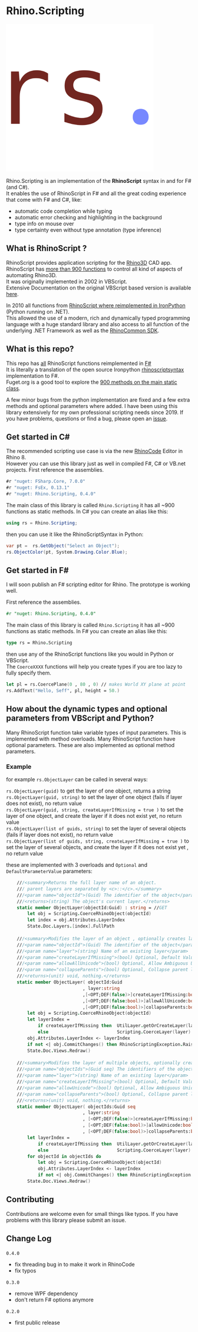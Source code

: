 # Rhino.Scripting

![logo](https://raw.githubusercontent.com/goswinr/Rhino.Scripting/main/Doc/logo400.png)

Rhino.Scripting is an implementation of the **RhinoScript** syntax in and for F# (and C#).  
It enables the use of RhinoScript in F# and all the great coding experience that come with F# and C#, like: 
- automatic code completion while typing
- automatic error checking and highlighting in the background 
- type info on mouse over
- type certainty even without type annotation (type inference)

## What is RhinoScript ?

RhinoScript provides application scripting for the [Rhino3D](https://www.rhino3d.com/) CAD app.  
RhinoScript has [more than 900 functions](https://developer.rhino3d.com/api/RhinoScriptSyntax/) to control all kind of aspects of automating Rhino3D.  
It was originally implemented in 2002 in VBScript.   
Extensive Documentation on the original VBScript based version is available [here](https://developer.rhino3d.com/guides/rhinoscript/).


In 2010 all functions from [RhinoScript where reimplemented in IronPython](https://developer.rhino3d.com/guides/#rhinopython) (Python running on .NET).  
This allowed the use of a modern, rich and dynamically typed programming language with a huge standard library and also access to all function of the underlying .NET Framework as well as the [RhinoCommon SDK](https://developer.rhino3d.com/guides/rhinocommon/).

## What is this repo?

This repo has [all](https://developer.rhino3d.com/api/RhinoScriptSyntax/) RhinoScript functions reimplemented in [F#](https://fsharp.org/)  
It is literally a translation of the open source Ironpython [rhinoscriptsyntax](https://github.com/mcneel/rhinoscriptsyntax) implementation to F#.  
Fuget.org is a good tool to explore the [900 methods on the main static class](https://www.fuget.org/packages/Rhino.Scripting/0.4.0/lib/net48/Rhino.Scripting.dll/Rhino/Scripting).

A few minor bugs from the python implementation are fixed and a few extra methods and optional parameters where added.
I have been using this library extensively for my own professional scripting needs since 2019.
If you have problems, questions or find a bug, please open an [issue](https://github.com/goswinr/Rhino.Scripting/issues).

## Get started in C#
The recommended scripting use case is via the new [RhinoCode](https://discourse.mcneel.com/t/rhino-8-feature-rhinocode-cpython-csharp) Editor in Rhino 8.   
However you can use this library just as well in compiled F#, C# or VB.net projects.
First reference the assemblies. 

```csharp
#r "nuget: FSharp.Core, 7.0.0"
#r "nuget: FsEx, 0.13.1"
#r "nuget: Rhino.Scripting, 0.4.0"
```   
The main class of this library is called `Rhino.Scripting` it has all ~900 functions as static methods.
In C# you can create an alias like this: 

```csharp
using rs = Rhino.Scripting;
``` 

then you can use it like the RhinoScriptSyntax in Python:
```csharp
var pt =  rs.GetObject("Select an Object");
rs.ObjectColor(pt, System.Drawing.Color.Blue);
``` 


## Get started in F#
I will soon publish an F# scripting editor for Rhino. The prototype is working well.

First reference the assemblies. 
```fsharp
#r "nuget: Rhino.Scripting, 0.4.0"
```   

The main class of this library is called `Rhino.Scripting` it has all ~900 functions as static methods.
In F# you can create an alias like this: 
```fsharp
type rs = Rhino.Scripting  
```
then use any of the RhinoScript functions like you would in Python or VBScript.  
The `CoerceXXXX` functions will help you create types if you are too lazy to fully specify them.
```fsharp
let pl = rs.CoercePlane(0 , 80 , 0) // makes World XY plane at point
rs.AddText("Hello, Seff", pl, height = 50.)
```


## How about the dynamic types and optional parameters from VBScript and Python?
Many RhinoScript function take variable types of input parameters. This is implemented with method overloads.
Many RhinoScript function have optional parameters. These are also implemented as optional method parameters.
### Example
for example `rs.ObjectLayer` can be called in several ways:

`rs.ObjectLayer(guid)` to get the layer of one object, returns a string  
`rs.ObjectLayer(guid, string)` to set the layer of one object (fails if layer does not exist), no return value  
`rs.ObjectLayer(guid, string, createLayerIfMissing = true )` to set the layer of one object, and create the layer if it does not exist yet, no return value  
`rs.ObjectLayer(list of guids, string)` to set the layer of several objects (fails if layer does not exist), no return value    
`rs.ObjectLayer(list of guids, string, createLayerIfMissing = true )` to set the layer of several objects, and create the layer if it does not exist yet , no return value

these are implemented with 3 overloads and  `Optional` and `DefaultParameterValue` parameters:
```fsharp   
    ///<summary>Returns the full layer name of an object.
    /// parent layers are separated by <c>::</c>.</summary>
    ///<param name="objectId">(Guid) The identifier of the object</param>
    ///<returns>(string) The object's current layer.</returns>
    static member ObjectLayer(objectId:Guid) : string = //GET
        let obj = Scripting.CoerceRhinoObject(objectId)
        let index = obj.Attributes.LayerIndex
        State.Doc.Layers.[index].FullPath

    ///<summary>Modifies the layer of an object , optionally creates layer if it does not exist yet.</summary>
    ///<param name="objectId">(Guid) The identifier of the object</param>
    ///<param name="layer">(string) Name of an existing layer</param>
    ///<param name="createLayerIfMissing">(bool) Optional, Default Value: <c>false</c> Set true to create Layer if it does not exist yet.</param>
    ///<param name="allowAllUnicode">(bool) Optional, Allow Ambiguous Unicode characters too </param>
    ///<param name="collapseParents">(bool) Optional, Collapse parent layers in Layer UI </param>
    ///<returns>(unit) void, nothing.</returns>
    static member ObjectLayer( objectId:Guid
                             , layer:string
                             ,[<OPT;DEF(false)>]createLayerIfMissing:bool
                             ,[<OPT;DEF(false:bool)>]allowAllUnicode:bool
                             ,[<OPT;DEF(false:bool)>]collapseParents:bool) : unit = //SET
        let obj = Scripting.CoerceRhinoObject(objectId)
        let layerIndex = 
            if createLayerIfMissing then  UtilLayer.getOrCreateLayer(layer, UtilLayer.randomLayerColor, UtilLayer.ByParent, UtilLayer.ByParent, allowAllUnicode,collapseParents).Index
            else                          Scripting.CoerceLayer(layer).Index
        obj.Attributes.LayerIndex <- layerIndex
        if not <| obj.CommitChanges() then RhinoScriptingException.Raise "Rhino.Scripting.ObjectLayer: Setting it failed for layer '%s' on: %s " layer (Nice.str objectId)
        State.Doc.Views.Redraw()

    ///<summary>Modifies the layer of multiple objects, optionally creates layer if it does not exist yet.</summary>
    ///<param name="objectIds">(Guid seq) The identifiers of the objects</param>
    ///<param name="layer">(string) Name of an existing layer</param>
    ///<param name="createLayerIfMissing">(bool) Optional, Default Value: <c>false</c> Set true to create Layer if it does not exist yet.</param>
    ///<param name="allowUnicode">(bool) Optional, Allow Ambiguous Unicode characters too </param>
    ///<param name="collapseParents">(bool) Optional, Collapse parent layers in Layer UI </param>
    ///<returns>(unit) void, nothing.</returns>
    static member ObjectLayer( objectIds:Guid seq
                             , layer:string
                             , [<OPT;DEF(false)>]createLayerIfMissing:bool
                             , [<OPT;DEF(false:bool)>]allowUnicode:bool
                             , [<OPT;DEF(false:bool)>]collapseParents:bool) : unit = //MULTISET
        let layerIndex = 
            if createLayerIfMissing then  UtilLayer.getOrCreateLayer(layer, UtilLayer.randomLayerColor, UtilLayer.ByParent, UtilLayer.ByParent, allowUnicode, collapseParents).Index
            else                          Scripting.CoerceLayer(layer).Index
        for objectId in objectIds do
            let obj = Scripting.CoerceRhinoObject(objectId)
            obj.Attributes.LayerIndex <- layerIndex
            if not <| obj.CommitChanges() then RhinoScriptingException.Raise "Rhino.Scripting.ObjectLayer: Setting it failed for layer '%s' and '%s' of %d objects"  layer (Nice.str objectId) (Seq.length objectIds)
        State.Doc.Views.Redraw()
```


## Contributing
Contributions are welcome even for small things like typos. If you have problems with this library please submit an issue.

## Change Log
`0.4.0`
- fix threading bug in to make it work in RhinoCode
- fix typos

`0.3.0`
- remove WPF dependency
- don't return F# options anymore

`0.2.0`
- first public release